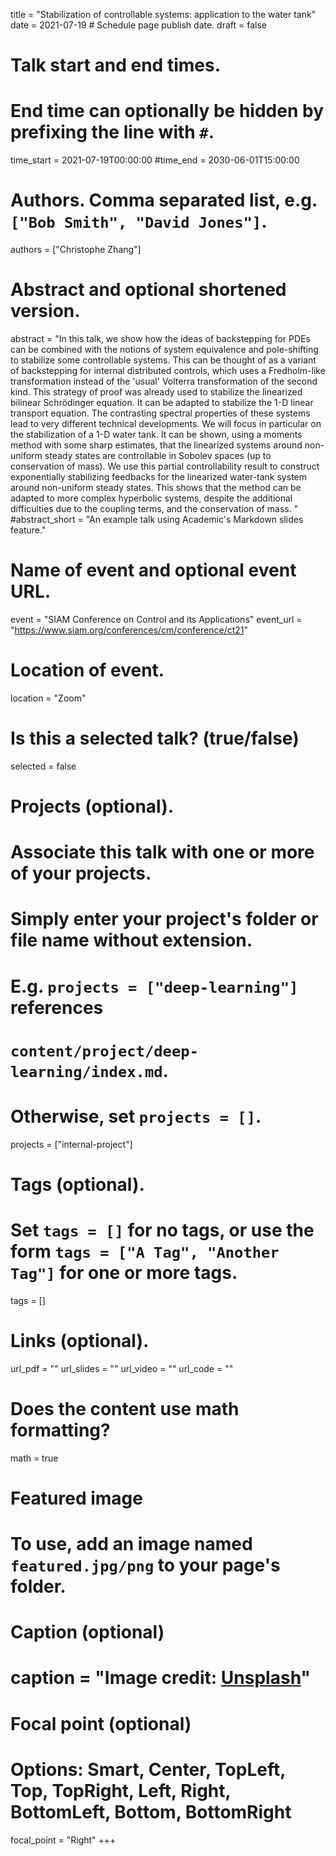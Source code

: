 title = "Stabilization of controllable systems: application to the water tank"
date = 2021-07-19 # Schedule page publish date.
draft = false

# Talk start and end times.
#   End time can optionally be hidden by prefixing the line with `#`.
time_start = 2021-07-19T00:00:00
#time_end = 2030-06-01T15:00:00

# Authors. Comma separated list, e.g. `["Bob Smith", "David Jones"]`.
authors = ["Christophe Zhang"]

# Abstract and optional shortened version.
abstract = "In this talk, we show how the ideas of backstepping for PDEs can be combined with the notions of system equivalence and pole-shifting to stabilize some controllable systems. This can be thought of as a variant of backstepping for internal distributed controls, which uses a Fredholm-like transformation instead of the 'usual' Volterra transformation of the second kind. This strategy of proof was already used to stabilize the linearized bilinear Schrödinger equation. It can be adapted to stabilize the 1-D linear transport equation. The contrasting spectral properties of these systems lead to very different technical developments. We will focus in particular on the stabilization of a 1-D water tank. It can be shown, using a moments method with some sharp estimates, that the linearized systems around non-uniform steady states are controllable in Sobolev spaces (up to conservation of mass). We use this partial controllability result to construct exponentially stabilizing feedbacks for the linearized water-tank system around non-uniform steady states. This shows that the method can be adapted to more complex hyperbolic systems, despite the additional difficulties due to the coupling terms, and the conservation of mass. "
#abstract_short = "An example talk using Academic's Markdown slides feature."

# Name of event and optional event URL.
event = "SIAM Conference on Control and its Applications"
event_url = "https://www.siam.org/conferences/cm/conference/ct21"

# Location of event.
location = "Zoom"

# Is this a selected talk? (true/false)
selected = false

# Projects (optional).
#   Associate this talk with one or more of your projects.
#   Simply enter your project's folder or file name without extension.
#   E.g. `projects = ["deep-learning"]` references 
#   `content/project/deep-learning/index.md`.
#   Otherwise, set `projects = []`.
projects = ["internal-project"]

# Tags (optional).
#   Set `tags = []` for no tags, or use the form `tags = ["A Tag", "Another Tag"]` for one or more tags.
tags = []

# Links (optional).
url_pdf = ""
url_slides = ""
url_video = ""
url_code = ""

# Does the content use math formatting?
math = true

# Featured image
# To use, add an image named `featured.jpg/png` to your page's folder. 
  # Caption (optional)
 # caption = "Image credit: [**Unsplash**](https://unsplash.com/photos/bzdhc5b3Bxs)"

  # Focal point (optional)
  # Options: Smart, Center, TopLeft, Top, TopRight, Left, Right, BottomLeft, Bottom, BottomRight
  focal_point = "Right"
+++



